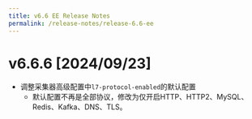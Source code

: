 ```yaml
---
title: v6.6 EE Release Notes
permalink: /release-notes/release-6.6-ee
---
```


# v6.6.6 [2024/09/23]

- 调整采集器高级配置中`l7-protocol-enabled`的默认配置
  - 默认配置不再是全部协议，修改为仅开启HTTP、HTTP2、MySQL、Redis、Kafka、DNS、TLS。
